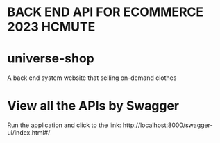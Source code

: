 # BACK END API FOR ECOMMERCE 2023 HCMUTE
# universe-shop
A back end system website that selling on-demand clothes
# View all the APIs by Swagger
Run the application and click to the link: http://localhost:8000/swagger-ui/index.html#/
